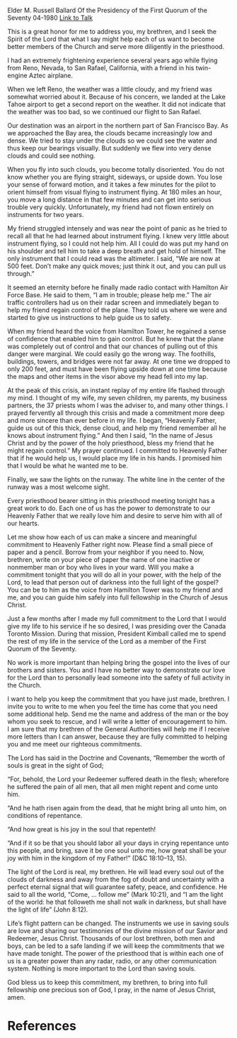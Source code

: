 Elder M. Russell Ballard
Of the Presidency of the First Quorum of the Seventy
04-1980
[Link to Talk](https://www.churchofjesuschrist.org/study/general-conference/1980/04/you-can-be-the-voice?lang=eng)

This is a great honor for me to address you, my brethren, and I seek the Spirit of the Lord that what I say might help each of us want to become better members of the Church and serve more diligently in the priesthood.

I had an extremely frightening experience several years ago while flying from Reno, Nevada, to San Rafael, California, with a friend in his twin-engine Aztec airplane.

When we left Reno, the weather was a little cloudy, and my friend was somewhat worried about it. Because of his concern, we landed at the Lake Tahoe airport to get a second report on the weather. It did not indicate that the weather was too bad, so we continued our flight to San Rafael.

Our destination was an airport in the northern part of San Francisco Bay. As we approached the Bay area, the clouds became increasingly low and dense. We tried to stay under the clouds so we could see the water and thus keep our bearings visually. But suddenly we flew into very dense clouds and could see nothing.

When you fly into such clouds, you become totally disoriented. You do not know whether you are flying straight, sideways, or upside down. You lose your sense of forward motion, and it takes a few minutes for the pilot to orient himself from visual flying to instrument flying. At 180 miles an hour, you move a long distance in that few minutes and can get into serious trouble very quickly. Unfortunately, my friend had not flown entirely on instruments for two years.

My friend struggled intensely and was near the point of panic as he tried to recall all that he had learned about instrument flying. I knew very little about instrument flying, so I could not help him. All I could do was put my hand on his shoulder and tell him to take a deep breath and get hold of himself. The only instrument that I could read was the altimeter. I said, “We are now at 500 feet. Don’t make any quick moves; just think it out, and you can pull us through.”

It seemed an eternity before he finally made radio contact with Hamilton Air Force Base. He said to them, “I am in trouble; please help me.” The air traffic controllers had us on their radar screen and immediately began to help my friend regain control of the plane. They told us where we were and started to give us instructions to help guide us to safety.

When my friend heard the voice from Hamilton Tower, he regained a sense of confidence that enabled him to gain control. But he knew that the plane was completely out of control and that our chances of pulling out of this danger were marginal. We could easily go the wrong way. The foothills, buildings, towers, and bridges were not far away. At one time we dropped to only 200 feet, and must have been flying upside down at one time because the maps and other items in the visor above my head fell into my lap.

At the peak of this crisis, an instant replay of my entire life flashed through my mind. I thought of my wife, my seven children, my parents, my business partners, the 37 priests whom I was the adviser to, and many other things. I prayed fervently all through this crisis and made a commitment more deep and more sincere than ever before in my life. I began, “Heavenly Father, guide us out of this thick, dense cloud, and help my friend remember all he knows about instrument flying.” And then I said, “In the name of Jesus Christ and by the power of the holy priesthood, bless my friend that he might regain control.” My prayer continued. I committed to Heavenly Father that if he would help us, I would place my life in his hands. I promised him that I would be what he wanted me to be.

Finally, we saw the lights on the runway. The white line in the center of the runway was a most welcome sight.

Every priesthood bearer sitting in this priesthood meeting tonight has a great work to do. Each one of us has the power to demonstrate to our Heavenly Father that we really love him and desire to serve him with all of our hearts.

Let me show how each of us can make a sincere and meaningful commitment to Heavenly Father right now. Please find a small piece of paper and a pencil. Borrow from your neighbor if you need to. Now, brethren, write on your piece of paper the name of one inactive or nonmember man or boy who lives in your ward. Will you make a commitment tonight that you will do all in your power, with the help of the Lord, to lead that person out of darkness into the full light of the gospel? You can be to him as the voice from Hamilton Tower was to my friend and me, and you can guide him safely into full fellowship in the Church of Jesus Christ.

Just a few months after I made my full commitment to the Lord that I would give my life to his service if he so desired, I was presiding over the Canada Toronto Mission. During that mission, President Kimball called me to spend the rest of my life in the service of the Lord as a member of the First Quorum of the Seventy.

No work is more important than helping bring the gospel into the lives of our brothers and sisters. You and I have no better way to demonstrate our love for the Lord than to personally lead someone into the safety of full activity in the Church.

I want to help you keep the commitment that you have just made, brethren. I invite you to write to me when you feel the time has come that you need some additional help. Send me the name and address of the man or the boy whom you seek to rescue, and I will write a letter of encouragement to him. I am sure that my brethren of the General Authorities will help me if I receive more letters than I can answer, because they are fully committed to helping you and me meet our righteous commitments.

The Lord has said in the Doctrine and Covenants, “Remember the worth of souls is great in the sight of God;

“For, behold, the Lord your Redeemer suffered death in the flesh; wherefore he suffered the pain of all men, that all men might repent and come unto him.

“And he hath risen again from the dead, that he might bring all unto him, on conditions of repentance.

“And how great is his joy in the soul that repenteth!

“And if it so be that you should labor all your days in crying repentance unto this people, and bring, save it be one soul unto me, how great shall be your joy with him in the kingdom of my Father!” (D&C 18:10–13, 15).

The light of the Lord is real, my brethren. He will lead every soul out of the clouds of darkness and away from the fog of doubt and uncertainty with a perfect eternal signal that will guarantee safety, peace, and confidence. He said to all the world, “Come, … follow me” (Mark 10:21), and “I am the light of the world: he that followeth me shall not walk in darkness, but shall have the light of life” (John 8:12).

Life’s flight pattern can be changed. The instruments we use in saving souls are love and sharing our testimonies of the divine mission of our Savior and Redeemer, Jesus Christ. Thousands of our lost brethren, both men and boys, can be led to a safe landing if we will keep the commitments that we have made tonight. The power of the priesthood that is within each one of us is a greater power than any radar, radio, or any other communication system. Nothing is more important to the Lord than saving souls.

God bless us to keep this commitment, my brethren, to bring into full fellowship one precious son of God, I pray, in the name of Jesus Christ, amen.

# References
